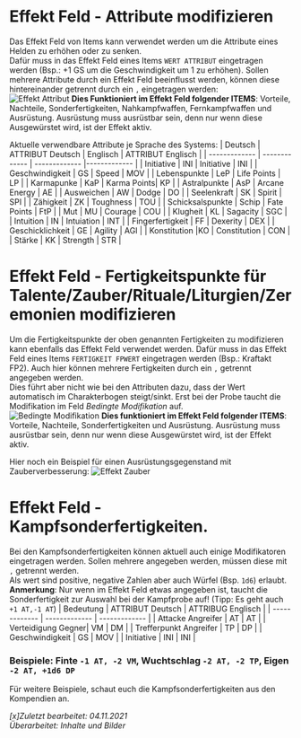 # Effekt Feld - Attribute modifizieren
Das Effekt Feld von Items kann verwendet werden um die Attribute eines Helden zu erhöhen oder zu senken.  
Dafür muss in das Effekt Feld eines Items `WERT ATTRIBUT` eingetragen werden (Bsp.: +1 GS um die Geschwindigkeit um 1 zu erhöhen). 
Sollen mehrere Attribute durch ein Effekt Feld beeinflusst werden, können diese hintereinander getrennt durch ein `,` eingetragen werden:  
![Effekt Attribut](https://user-images.githubusercontent.com/80099175/140291822-1882514b-e738-4143-a058-3353ec199b15.png) 
**Dies Funktioniert im Effekt Feld folgender ITEMS**: Vorteile, Nachteile, Sonderfertigkeiten, Nahkampfwaffen, Fernkampfwaffen und Ausrüstung. Ausrüstung muss ausrüstbar sein, denn nur wenn diese Ausgewürstet wird, ist der Effekt aktiv.

Aktuelle verwendbare Attribute je Sprache des Systems:
| Deutsch |  ATTRIBUT Deutsch | Englisch | ATTRIBUT Englisch |
| ------------- | ------------- | ------------- |------------- |
| Initiative | INI | Initiative | INI |
| Geschwindigkeit |  GS | Speed | MOV |
| Lebenspunkte | LeP | Life Points | LP |
| Karmapunke | KaP | Karma Points| KP |
| Astralpunkte | AsP | Arcane Energy | AE | 
| Ausweichen | AW | Dodge | DO |
| Seelenkraft | SK | Spirit | SPI | 
| Zähigkeit | ZK | Toughness | TOU |
| Schicksalspunkte | Schip | Fate Points | FtP | 
| Mut | MU | Courage | COU | 
| Klugheit | KL | Sagacity | SGC | 
| Intuition | IN | Intuiation | INT | 
| Fingerfertigkeit | FF | Dexerity |  DEX |
| Geschicklichkeit | GE | Agility | AGI |
| Konstitution |KO | Constitution | CON | 
| Stärke | KK | Strength | STR | 

# Effekt Feld - Fertigkeitspunkte für Talente/Zauber/Rituale/Liturgien/Zeremonien modifizieren
Um die Fertigkeitspunkte der oben genannten Fertigkeiten zu modifizieren kann ebenfalls das Effekt Feld verwendet werden.
Dafür muss in das Effekt Feld eines Items `FERTIGKEIT FPWERT` eingetragen werden (Bsp.: Kraftakt FP2). Auch hier können mehrere Fertigkeiten durch ein `,` getrennt angegeben werden.   
Dies führt aber nicht wie bei den Attributen dazu, dass der Wert automatisch im Charakterbogen steigt/sinkt. Erst bei der Probe taucht die Modifikation im Feld *Bedingte Modifikation* auf.  
![Bedingte Modifikation](https://user-images.githubusercontent.com/80099175/140292592-aef29489-6ba3-437a-b47f-24a355f0552c.png)
**Dies funktioniert im Effekt Feld folgender ITEMS**: Vorteile, Nachteile, Sonderfertigkeiten und Ausrüstung. Ausrüstung muss ausrüstbar sein, denn nur wenn diese Ausgewürstet wird, ist der Effekt aktiv.

Hier noch ein Beispiel für einen Ausrüstungsgegenstand mit Zauberverbesserung:
![Effekt Zauber](https://user-images.githubusercontent.com/80099175/140293769-9e968f37-cb6a-4652-808a-57b1ecacbdf0.png)  

# Effekt Feld - Kampfsonderfertigkeiten.
Bei den Kampfsonderfertigkeiten können aktuell auch einige Modifikatoren eingetragen werden. Sollen mehrere angegeben werden, müssen diese mit `,` getrennt werden.  
Als wert sind positive, negative Zahlen aber auch Würfel (Bsp. `1d6`) erlaubt.  
**Anmerkung**: Nur wenn im Effekt Feld etwas angegeben ist, taucht die Sonderfertigkeit zur Auswahl bei der Kampfprobe auf! (Tipp: Es geht auch `+1 AT,-1 AT`)
| Bedeutung | ATTRIBUT Deutsch | ATTRIBUG Englisch | 
| ------------- | ------------- | ------------- |
| Attacke Angreifer | AT | AT |
| Verteidigung Gegner| VM | DM |
| Trefferpunkt Angreifer | TP | DP |
| Geschwindigkeit | GS | MOV |
| Initiative | INI | INI |
  
### Beispiele: Finte `-1 AT, -2 VM`, Wuchtschlag `-2 AT, -2 TP`, Eigen `-2 AT, +1d6 DP`
Für weitere Beispiele, schaut euch die Kampfsonderfertigkeiten aus den Kompendien an.

*[x]Zuletzt bearbeitet: 04.11.2021*  
*Überarbeitet: Inhalte und Bilder*
